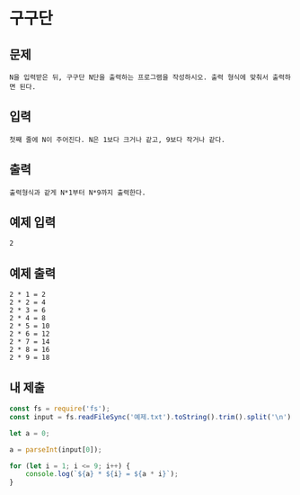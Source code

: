 # 구구단

## 문제

```
N을 입력받은 뒤, 구구단 N단을 출력하는 프로그램을 작성하시오. 출력 형식에 맞춰서 출력하면 된다.
```

## 입력

```
첫째 줄에 N이 주어진다. N은 1보다 크거나 같고, 9보다 작거나 같다.
```

## 출력

```
출력형식과 같게 N*1부터 N*9까지 출력한다.
```

## 예제 입력

```
2
```

## 예제 출력

```
2 * 1 = 2
2 * 2 = 4
2 * 3 = 6
2 * 4 = 8
2 * 5 = 10
2 * 6 = 12
2 * 7 = 14
2 * 8 = 16
2 * 9 = 18
```

## 내 제출

```js
const fs = require('fs');
const input = fs.readFileSync('예제.txt').toString().trim().split('\n');

let a = 0;

a = parseInt(input[0]);

for (let i = 1; i <= 9; i++) {
    console.log(`${a} * ${i} = ${a * i}`);
}
```
